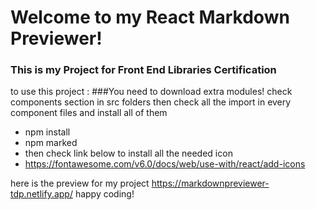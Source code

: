 # Welcome to my React Markdown Previewer!
### This is my Project for Front End Libraries Certification

to use this project :
###You need to download extra modules!
check components section in src folders then check all the import in every component files and install all of them
- npm install
- npm marked
- then check link below to install all the needed icon
- https://fontawesome.com/v6.0/docs/web/use-with/react/add-icons

here is the preview for my project
https://markdownpreviewer-tdp.netlify.app/
happy coding!
